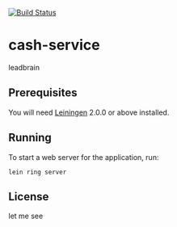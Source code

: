 [![Build Status](https://travis-ci.org/cashplan/cash-service.svg?branch=master)](https://travis-ci.org/cashplan/cash-service)
# cash-service

leadbrain

## Prerequisites

You will need [Leiningen][] 2.0.0 or above installed.

[leiningen]: https://github.com/technomancy/leiningen

## Running

To start a web server for the application, run:

    lein ring server

## License

let me see
